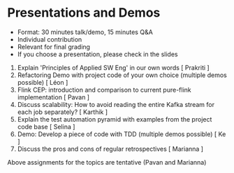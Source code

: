 
# Presentations and Demos

* Format: 30 minutes talk/demo, 15 minutes Q&A 
* Individual contribution
* Relevant for final grading
* If you choose a presentation, please check in the slides

1. Explain 'Principles of Applied SW Eng' in our own words [ Prakriti ]
2. Refactoring Demo with project code of your own choice (multiple demos possible) [ Léon ]
3. Flink CEP: introduction and comparison to current pure-flink implementation [ Pavan ]
4. Discuss scalability: How to avoid reading the entire Kafka stream for each job separately? [ Karthik ]
5. Explain the test automation pyramid with examples from the project code base [ Selina ]
6. Demo: Develop a piece of code with TDD (multiple demos possible) [ Ke ]
7. Discuss the pros and cons of regular retrospectives [ Marianna ]

Above assignments for the topics are tentative (Pavan and Marianna)





